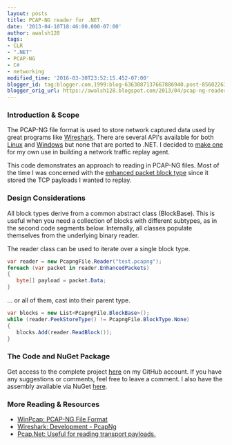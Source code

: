```yaml
---
layout: posts
title: PCAP-NG reader for .NET.
date: '2013-04-10T18:46:00.000-07:00'
author: awalsh128
tags:
- CLR
- ".NET"
- PCAP-NG
- C#
- networking
modified_time: '2016-03-30T23:52:15.452-07:00'
blogger_id: tag:blogger.com,1999:blog-6363087137667886940.post-8560226330820845355
blogger_orig_url: https://awalsh128.blogspot.com/2013/04/pcap-ng-reader-for-net.html
---
```


### Introduction & Scope

The PCAP-NG file format is used to store network captured data used by
great programs like [Wireshark](http://www.wireshark.org/download.html).
There are several API\'s available for both
[Linux](http://www.tcpdump.org/) and [Windows](http://www.winpcap.org/)
but none that are ported to .NET. I decided to [make
one](https://github.com/awalsh128/PcapngFile/) for my own use in
building a network traffic replay agent.

This code demonstrates an approach to reading in PCAP-NG files. Most of
the time I was concerned with the [enhanced packet block
type](http://www.winpcap.org/ntar/draft/PCAP-DumpFileFormat.html#sectionepb)
since it stored the TCP payloads I wanted to replay.

### Design Considerations

All block types derive from a common abstract class (BlockBase). This is
useful when you need a collection of blocks with different subtypes, as
in the second code segments below. Internally, all classes populate
themselves from the underlying binary reader.

The reader class can be used to iterate over a single block type.

``` csharp
var reader = new PcapngFile.Reader("test.pcapng");   
foreach (var packet in reader.EnhancedPackets)
{
   byte[] payload = packet.Data;
}
```

\... or all of them, cast into their parent type.

``` csharp
var blocks = new List<PcapngFile.BlockBase>();
while (reader.PeekStoreType() != PcapngFile.BlockType.None)
{
   blocks.Add(reader.ReadBlock());
}
```

### The Code and NuGet Package

Get access to the complete project
[here](https://github.com/awalsh128/PcapngFile/) on my GitHub account.
If you have any suggestions or comments, feel free to leave a comment. I
also have the assembly available via NuGet
[here](https://www.nuget.org/packages/PcapngFile/1.0.1).

### More Reading & Resources

-   [WinPcap: PCAP-NG File
    Format](http://www.winpcap.org/ntar/draft/PCAP-DumpFileFormat.html)
-   [Wireshark: Development -
    PcapNg](http://wiki.wireshark.org/Development/PcapNg)
-   [Pcap.Net: Useful for reading transport
    payloads.](http://pcapdotnet.codeplex.com)
